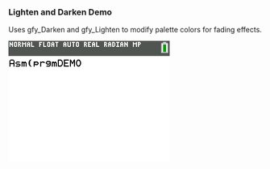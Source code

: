 ### Lighten and Darken Demo

Uses gfy_Darken and gfy_Lighten to modify palette colors for fading effects.

![Screenshot](screenshot.gif)
